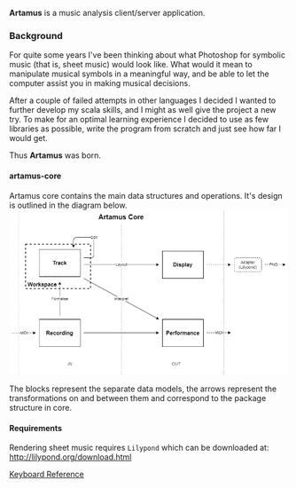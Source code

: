 **Artamus** is a music analysis client/server application.

### Background
For quite some years I've been thinking about what Photoshop for symbolic music (that is, sheet music) would look like. What would it mean to manipulate musical symbols in a meaningful way, and be able to let the computer assist you in making musical decisions.

After a couple of failed attempts in other languages I decided I wanted to further develop my scala skills, and I might as well give the project a new try. To make for an optimal learning experience I decided to use as few libraries as possible, write the program from scratch and just see how far I would get.

Thus **Artamus** was born. 

#### artamus-core

Artamus core contains the main data structures and operations. It's design is outlined in the diagram below.
![core-design](doc/img/core-design.png)

The blocks represent the separate data models, the arrows represent the transformations on and between them and correspond to the package structure in core.

#### Requirements

Rendering sheet music requires `Lilypond` which can be downloaded at:
http://lilypond.org/download.html



[Keyboard Reference](docs.keyboard.md)
